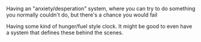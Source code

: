 Having an "anxiety/desperation" system, where you can try to do something you normally couldn't do, but there's a chance you would fail

Having some kind of hunger/fuel style clock. It might be good to even have a system that defines these behind the scenes.